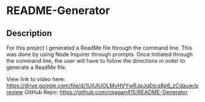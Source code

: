 # README-Generator



## Description

For this project I generated a ReadMe file through the command line. This was done by using Node Inquirer through prompts. Once Initiated through the 
command line, the user will have to follow the directions in order to generate a ReadMe file. 

View link to video here: https://drive.google.com/file/d/1UjUIUOLMvHVYwRJpJqEtcq8p6_zCdauw/preview
GitHub Repo: https://github.com/cpagan415/README-Generator
